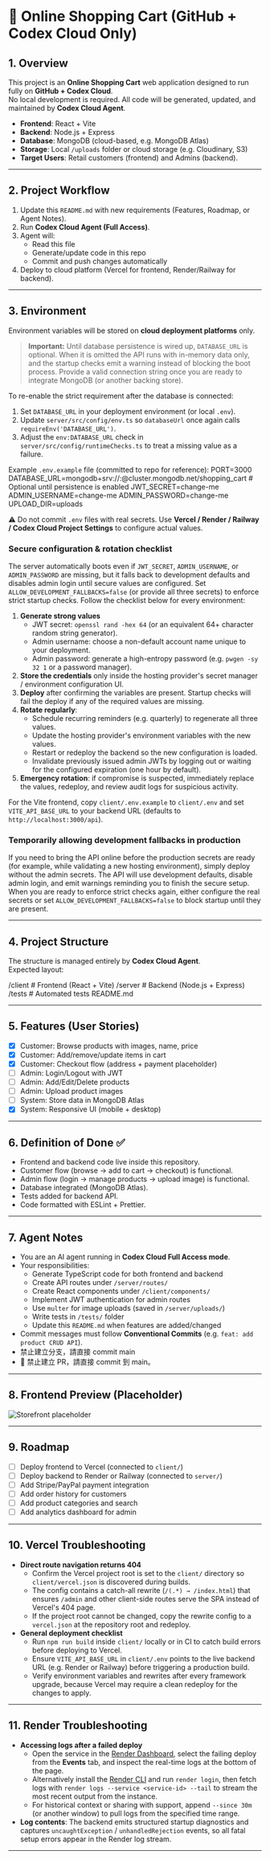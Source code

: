 # 🛒 Online Shopping Cart (GitHub + Codex Cloud Only)

## 1. Overview
This project is an **Online Shopping Cart** web application designed to run fully on **GitHub + Codex Cloud**.  
No local development is required. All code will be generated, updated, and maintained by **Codex Cloud Agent**.  

- **Frontend**: React + Vite  
- **Backend**: Node.js + Express  
- **Database**: MongoDB (cloud-based, e.g. MongoDB Atlas)  
- **Storage**: Local `/uploads` folder or cloud storage (e.g. Cloudinary, S3)  
- **Target Users**: Retail customers (frontend) and Admins (backend).  

---

## 2. Project Workflow
1. Update this `README.md` with new requirements (Features, Roadmap, or Agent Notes).  
2. Run **Codex Cloud Agent (Full Access)**.  
3. Agent will:  
   - Read this file  
   - Generate/update code in this repo  
   - Commit and push changes automatically  
4. Deploy to cloud platform (Vercel for frontend, Render/Railway for backend).  

---

## 3. Environment
Environment variables will be stored on **cloud deployment platforms** only.

> **Important:** Until database persistence is wired up, `DATABASE_URL` is optional. When it is omitted the API runs with in-memory
> data only, and the startup checks emit a warning instead of blocking the boot process. Provide a valid connection string once
> you are ready to integrate MongoDB (or another backing store).

To re-enable the strict requirement after the database is connected:

1. Set `DATABASE_URL` in your deployment environment (or local `.env`).
2. Update `server/src/config/env.ts` so `databaseUrl` once again calls `requireEnv('DATABASE_URL')`.
3. Adjust the `env:DATABASE_URL` check in `server/src/config/runtimeChecks.ts` to treat a missing value as a failure.

Example `.env.example` file (committed to repo for reference):
PORT=3000
DATABASE_URL=mongodb+srv://<user>:<pass>@cluster.mongodb.net/shopping_cart # Optional until persistence is enabled
JWT_SECRET=change-me
ADMIN_USERNAME=change-me
ADMIN_PASSWORD=change-me
UPLOAD_DIR=uploads

⚠️ Do not commit `.env` files with real secrets.
Use **Vercel / Render / Railway / Codex Cloud Project Settings** to configure actual values.

### Secure configuration & rotation checklist

The server automatically boots even if `JWT_SECRET`, `ADMIN_USERNAME`, or `ADMIN_PASSWORD` are missing, but it falls back to development defaults and disables admin login until secure values are configured. Set `ALLOW_DEVELOPMENT_FALLBACKS=false` (or provide all three secrets) to enforce strict startup checks. Follow the checklist below for every environment:

1. **Generate strong values**
   - JWT secret: `openssl rand -hex 64` (or an equivalent 64+ character random string generator).
   - Admin username: choose a non-default account name unique to your deployment.
   - Admin password: generate a high-entropy password (e.g. `pwgen -sy 32 1` or a password manager).
2. **Store the credentials** only inside the hosting provider's secret manager / environment configuration UI.
3. **Deploy** after confirming the variables are present. Startup checks will fail the deploy if any of the required values are
   missing.
4. **Rotate regularly**:
   - Schedule recurring reminders (e.g. quarterly) to regenerate all three values.
   - Update the hosting provider's environment variables with the new values.
   - Restart or redeploy the backend so the new configuration is loaded.
   - Invalidate previously issued admin JWTs by logging out or waiting for the configured expiration (one hour by default).
5. **Emergency rotation**: if compromise is suspected, immediately replace the values, redeploy, and review audit logs for
   suspicious activity.

For the Vite frontend, copy `client/.env.example` to `client/.env` and set `VITE_API_BASE_URL` to your backend URL (defaults to `http://localhost:3000/api`).

### Temporarily allowing development fallbacks in production

If you need to bring the API online before the production secrets are ready (for example, while validating a new hosting environment), simply deploy without the admin secrets. The API will use development defaults, disable admin login, and emit warnings reminding you to finish the secure setup. When you are ready to enforce strict checks again, either configure the real secrets or set `ALLOW_DEVELOPMENT_FALLBACKS=false` to block startup until they are present.

---

## 4. Project Structure
The structure is managed entirely by **Codex Cloud Agent**.  
Expected layout:  

/client # Frontend (React + Vite)
/server # Backend (Node.js + Express)
/tests # Automated tests
README.md


---

## 5. Features (User Stories)
- [x] Customer: Browse products with images, name, price  
- [x] Customer: Add/remove/update items in cart  
- [x] Customer: Checkout flow (address + payment placeholder)  
- [ ] Admin: Login/Logout with JWT  
- [ ] Admin: Add/Edit/Delete products  
- [ ] Admin: Upload product images  
- [ ] System: Store data in MongoDB Atlas  
- [x] System: Responsive UI (mobile + desktop)  

---

## 6. Definition of Done ✅
- Frontend and backend code live inside this repository.  
- Customer flow (browse → add to cart → checkout) is functional.  
- Admin flow (login → manage products → upload image) is functional.  
- Database integrated (MongoDB Atlas).  
- Tests added for backend API.  
- Code formatted with ESLint + Prettier.  

---

## 7. Agent Notes
- You are an AI agent running in **Codex Cloud Full Access mode**.  
- Your responsibilities:  
  - Generate TypeScript code for both frontend and backend  
  - Create API routes under `/server/routes/`  
  - Create React components under `/client/components/`  
  - Implement JWT authentication for admin routes  
  - Use `multer` for image uploads (saved in `/server/uploads/`)  
  - Write tests in `/tests/` folder  
  - Update this `README.md` when features are added/changed  
- Commit messages must follow **Conventional Commits** (e.g. `feat: add product CRUD API`).
- 禁止建立分支，請直接 commit main
- 🚫 禁止建立 PR，請直接 commit 到 main。

---

## 8. Frontend Preview (Placeholder)
![Storefront placeholder](docs/screenshots/frontend-placeholder.svg)

---

## 9. Roadmap
- [ ] Deploy frontend to Vercel (connected to `client/`)
- [ ] Deploy backend to Render or Railway (connected to `server/`)
- [ ] Add Stripe/PayPal payment integration
- [ ] Add order history for customers
- [ ] Add product categories and search
- [ ] Add analytics dashboard for admin

---

## 10. Vercel Troubleshooting
- **Direct route navigation returns 404**
  - Confirm the Vercel project root is set to the `client/` directory so `client/vercel.json` is discovered during builds.
  - The config contains a catch-all rewrite (`/(.*) → /index.html`) that ensures `/admin` and other client-side routes serve the SPA instead of Vercel's 404 page.
  - If the project root cannot be changed, copy the rewrite config to a `vercel.json` at the repository root and redeploy.
- **General deployment checklist**
  - Run `npm run build` inside `client/` locally or in CI to catch build errors before deploying to Vercel.
  - Ensure `VITE_API_BASE_URL` in `client/.env` points to the live backend URL (e.g. Render or Railway) before triggering a production build.
  - Verify environment variables and rewrites after every framework upgrade, because Vercel may require a clean redeploy for the changes to apply.

---

## 11. Render Troubleshooting
- **Accessing logs after a failed deploy**
  - Open the service in the [Render Dashboard](https://dashboard.render.com/), select the failing deploy from the **Events** tab, and inspect the real-time logs at the bottom of the page.
  - Alternatively install the [Render CLI](https://render.com/docs/render-cli) and run `render login`, then fetch logs with `render logs --service <service-id> --tail` to stream the most recent output from the instance.
  - For historical context or sharing with support, append `--since 30m` (or another window) to pull logs from the specified time range.
- **Log contents**: The backend emits structured startup diagnostics and captures `uncaughtException` / `unhandledRejection` events, so all fatal setup errors appear in the Render log stream.

---

